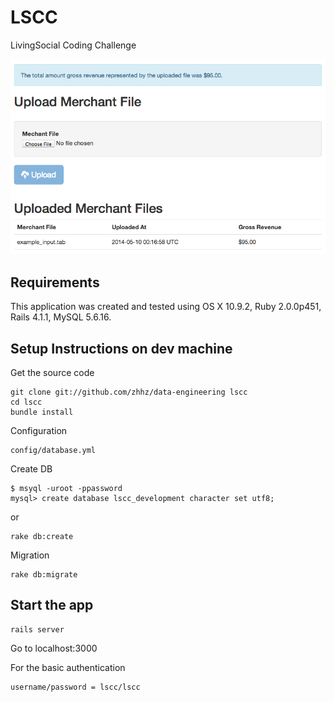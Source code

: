 
# LSCC
LivingSocial Coding Challenge

![lscc](https://raw.githubusercontent.com/zhhz/data-engineering/master/lscc.png)

## Requirements
This application was created and tested using OS X 10.9.2, Ruby 2.0.0p451, Rails 4.1.1, MySQL 5.6.16.

## Setup Instructions on dev machine

Get the source code
``` shell
git clone git://github.com/zhhz/data-engineering lscc
cd lscc
bundle install
```

Configuration

``` shell
config/database.yml
```

Create DB
``` shell
$ msyql -uroot -ppassword
mysql> create database lscc_development character set utf8;
```
or
``` shell
rake db:create
```

Migration
``` shell
rake db:migrate
```

## Start the app
``` shell
rails server
```

Go to localhost:3000

For the basic authentication
```
username/password = lscc/lscc
```
